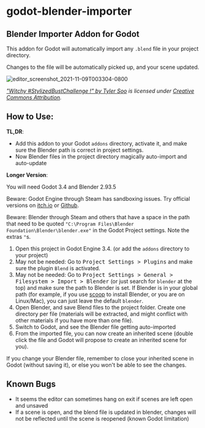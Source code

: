 # godot-blender-importer

## Blender Importer Addon for Godot

This addon for Godot will automatically import any `.blend` file in your project directory.

Changes to the file will be automatically picked up, and your scene updated.

![editor_screenshot_2021-11-09T003304-0800](https://user-images.githubusercontent.com/32321/140889714-c836535b-842e-447a-aeeb-72f819939b1f.png)


_["Witchy #StylizedBustChallenge !" by Tyler Soo](https://skfb.ly/6WFNN) is licensed under [Creative Commons Attribution](http://creativecommons.org/licenses/by/4.0/)._

## How to Use:


**TL,DR**:

- Add this addon to your Godot `addons` directory, activate it, and make sure the Blender path is correct in project settings.
- Now Blender files in the project directory magically auto-import and auto-update


**Longer Version**:

You will need Godot 3.4 and Blender 2.93.5

Beware: Godot Engine through Steam has sandboxing issues. Try official versions on [itch.io](https://godotengine.itch.io) or [Github](https://github.com/godotengine/godot/releases/tag/3.4-stable).

Beware: Blender through Steam and others that have a space in the path that need to be quoted `"C:\Program Files\Blender Foundation\Blender\blender.exe"` in the Godot Project settings. Note the extras `"`s.

1. Open this project in Godot Engine 3.4. (or add the `addons` directory to your project)
2. May not be needed: Go to <kbd>Project Settings > Plugins</kbd> and make sure the plugin `Blend` is activated.
3. May not be needed: Go to <kbd>Project Settings > General > Filesystem > Import > Blender</kbd> (or just search for `blender` at the top) and make sure the path to Blender is set. If Blender is in your global path (for example, if you use [scoop](https://scoop.sh/) to install Blender, or you are on Linux/Mac), you can just leave the default `blender`.
4. Open Blender, and save Blend files to the project folder. Create one directory per file (materials will be extracted, and might conflict with other materials if you have more than one file).
5. Switch to Godot, and see the Blender file getting auto-imported
6. From the imported file, you can now create an inherited scene (double click the file and Godot will propose to create an inherited scene for you).

If you change your Blender file, remember to close your inherited scene in Godot (without saving it), or else you won't be able to see the changes.

## Known Bugs

- It seems the editor can sometimes hang on exit if scenes are left open and unsaved
- If a scene is open, and the blend file is updated in blender, changes will not be reflected until the scene is reopened (known Godot limitation)
